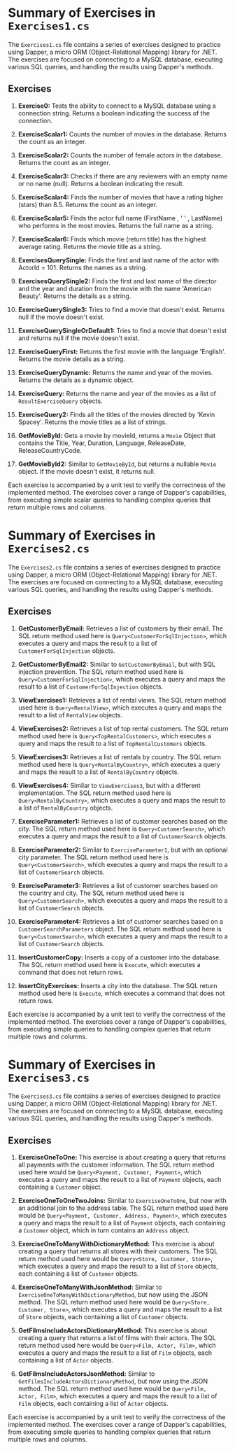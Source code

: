 ﻿# Summary of Exercises in `Exercises1.cs`

The `Exercises1.cs` file contains a series of exercises designed to practice using Dapper, a micro ORM (Object-Relational Mapping) library for .NET. The exercises are focused on connecting to a MySQL database, executing various SQL queries, and handling the results using Dapper's methods.

## Exercises

1. **Exercise0:** Tests the ability to connect to a MySQL database using a connection string. Returns a boolean indicating the success of the connection.

2. **ExerciseScalar1:** Counts the number of movies in the database. Returns the count as an integer.

3. **ExerciseScalar2:** Counts the number of female actors in the database. Returns the count as an integer.

4. **ExerciseScalar3:** Checks if there are any reviewers with an empty name or no name (null). Returns a boolean indicating the result.

5. **ExerciseScalar4:** Finds the number of movies that have a rating higher (stars) than 8.5. Returns the count as an integer.

6. **ExerciseScalar5:** Finds the actor full name (FirstName , ' ' , LastName) who performs in the most movies. Returns the full name as a string.

7. **ExerciseScalar6:** Finds which movie (return title) has the highest average rating. Returns the movie title as a string.

8. **ExercisesQuerySingle:** Finds the first and last name of the actor with ActorId = 101. Returns the names as a string.

9. **ExercisesQuerySingle2:** Finds the first and last name of the director and the year and duration from the movie with the name 'American Beauty'. Returns the details as a string.

10. **ExerciseQuerySingle3:** Tries to find a movie that doesn't exist. Returns null if the movie doesn't exist.

11. **ExerciseQuerySingleOrDefault1:** Tries to find a movie that doesn't exist and returns null if the movie doesn't exist.

12. **ExerciseQueryFirst:** Returns the first movie with the language 'English'. Returns the movie details as a string.

13. **ExerciseQueryDynamic:** Returns the name and year of the movies. Returns the details as a dynamic object.

14. **ExerciseQuery:** Returns the name and year of the movies as a list of `ResultExerciseQuery` objects.

15. **ExerciseQuery2:** Finds all the titles of the movies directed by 'Kevin Spacey'. Returns the movie titles as a list of strings.

16. **GetMovieById:** Gets a movie by movieId, returns a `Movie` Object that contains the Title, Year, Duration, Language, ReleaseDate, ReleaseCountryCode.

17. **GetMovieById2:** Similar to `GetMovieById`, but returns a nullable `Movie` object. If the movie doesn't exist, it returns null.

Each exercise is accompanied by a unit test to verify the correctness of the implemented method. The exercises cover a range of Dapper's capabilities, from executing simple scalar queries to handling complex queries that return multiple rows and columns.

# Summary of Exercises in `Exercises2.cs`

The `Exercises2.cs` file contains a series of exercises designed to practice using Dapper, a micro ORM (Object-Relational Mapping) library for .NET. The exercises are focused on connecting to a MySQL database, executing various SQL queries, and handling the results using Dapper's methods.

## Exercises

1. **GetCustomerByEmail:** Retrieves a list of customers by their email. The SQL return method used here is `Query<CustomerForSqlInjection>`, which executes a query and maps the result to a list of `CustomerForSqlInjection` objects.

2. **GetCustomerByEmail2:** Similar to `GetCustomerByEmail`, but with SQL injection prevention. The SQL return method used here is `Query<CustomerForSqlInjection>`, which executes a query and maps the result to a list of `CustomerForSqlInjection` objects.

3. **ViewExercises1:** Retrieves a list of rental views. The SQL return method used here is `Query<RentalView>`, which executes a query and maps the result to a list of `RentalView` objects.

4. **ViewExercises2:** Retrieves a list of top rental customers. The SQL return method used here is `Query<TopRentalCustomers>`, which executes a query and maps the result to a list of `TopRentalCustomers` objects.

5. **ViewExercises3:** Retrieves a list of rentals by country. The SQL return method used here is `Query<RentalByCountry>`, which executes a query and maps the result to a list of `RentalByCountry` objects.

6. **ViewExercises4:** Similar to `ViewExercises3`, but with a different implementation. The SQL return method used here is `Query<RentalByCountry>`, which executes a query and maps the result to a list of `RentalByCountry` objects.

7. **ExerciseParameter1:** Retrieves a list of customer searches based on the city. The SQL return method used here is `Query<CustomerSearch>`, which executes a query and maps the result to a list of `CustomerSearch` objects.

8. **ExerciseParameter2:** Similar to `ExerciseParameter1`, but with an optional city parameter. The SQL return method used here is `Query<CustomerSearch>`, which executes a query and maps the result to a list of `CustomerSearch` objects.

9. **ExerciseParameter3:** Retrieves a list of customer searches based on the country and city. The SQL return method used here is `Query<CustomerSearch>`, which executes a query and maps the result to a list of `CustomerSearch` objects.

10. **ExerciseParameter4:** Retrieves a list of customer searches based on a `CustomerSearchParameters` object. The SQL return method used here is `Query<CustomerSearch>`, which executes a query and maps the result to a list of `CustomerSearch` objects.

11. **InsertCustomerCopy:** Inserts a copy of a customer into the database. The SQL return method used here is `Execute`, which executes a command that does not return rows.

12. **InsertCityExercises:** Inserts a city into the database. The SQL return method used here is `Execute`, which executes a command that does not return rows.

Each exercise is accompanied by a unit test to verify the correctness of the implemented method. The exercises cover a range of Dapper's capabilities, from executing simple queries to handling complex queries that return multiple rows and columns.


# Summary of Exercises in `Exercises3.cs`

The `Exercises3.cs` file contains a series of exercises designed to practice using Dapper, a micro ORM (Object-Relational Mapping) library for .NET. The exercises are focused on connecting to a MySQL database, executing various SQL queries, and handling the results using Dapper's methods.

## Exercises

1. **ExerciseOneToOne:** This exercise is about creating a query that returns all payments with the customer information. The SQL return method used here would be `Query<Payment, Customer, Payment>`, which executes a query and maps the result to a list of `Payment` objects, each containing a `Customer` object.

2. **ExerciseOneToOneTwoJoins:** Similar to `ExerciseOneToOne`, but now with an additional join to the address table. The SQL return method used here would be `Query<Payment, Customer, Address, Payment>`, which executes a query and maps the result to a list of `Payment` objects, each containing a `Customer` object, which in turn contains an `Address` object.

3. **ExerciseOneToManyWithDictionaryMethod:** This exercise is about creating a query that returns all stores with their customers. The SQL return method used here would be `Query<Store, Customer, Store>`, which executes a query and maps the result to a list of `Store` objects, each containing a list of `Customer` objects.

4. **ExerciseOneToManyWithJsonMethod:** Similar to `ExerciseOneToManyWithDictionaryMethod`, but now using the JSON method. The SQL return method used here would be `Query<Store, Customer, Store>`, which executes a query and maps the result to a list of `Store` objects, each containing a list of `Customer` objects.

5. **GetFilmsIncludeActorsDictionaryMethod:** This exercise is about creating a query that returns a list of films with their actors. The SQL return method used here would be `Query<Film, Actor, Film>`, which executes a query and maps the result to a list of `Film` objects, each containing a list of `Actor` objects.

6. **GetFilmsIncludeActorsJsonMethod:** Similar to `GetFilmsIncludeActorsDictionaryMethod`, but now using the JSON method. The SQL return method used here would be `Query<Film, Actor, Film>`, which executes a query and maps the result to a list of `Film` objects, each containing a list of `Actor` objects.

Each exercise is accompanied by a unit test to verify the correctness of the implemented method. The exercises cover a range of Dapper's capabilities, from executing simple queries to handling complex queries that return multiple rows and columns.
